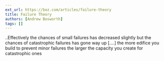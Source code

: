 ```yaml
---
ext_url: https://boz.com/articles/failure-theory
title: Failure Theory
authors: [Andrew Bosworth]
tags: [] 
---
```

..Effectively the chances of small failures has decreased slightly but the chances of catastrophic failures has gone way up [....] the more edifice you build to prevent minor failures the larger the capacity you create for catastrophic ones